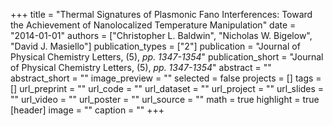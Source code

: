 +++
title = "Thermal Signatures of Plasmonic Fano Interferences: Toward the Achievement of Nanolocalized Temperature Manipulation"
date = "2014-01-01"
authors = ["Christopher L. Baldwin", "Nicholas W. Bigelow", "David J. Masiello"]
publication_types = ["2"]
publication = "Journal of Physical Chemistry Letters, (5), _pp. 1347-1354_"
publication_short = "Journal of Physical Chemistry Letters, (5), _pp. 1347-1354_"
abstract = ""
abstract_short = ""
image_preview = ""
selected = false
projects = []
tags = []
url_preprint = ""
url_code = ""
url_dataset = ""
url_project = ""
url_slides = ""
url_video = ""
url_poster = ""
url_source = ""
math = true
highlight = true
[header]
image = ""
caption = ""
+++
